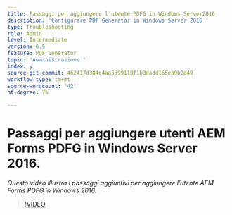 ```yaml
---
title: Passaggi per aggiungere l'utente PDFG in Windows Server2016
description: 'Configurare PDF Generator in Windows Server 2016 '
type: Troubleshooting
role: Admin
level: Intermediate
version: 6.5
feature: PDF Generator
topic: 'Amministrazione '
index: y
source-git-commit: 462417d384c4aa5d99110f1b8dadd165ea9b2a49
workflow-type: tm+mt
source-wordcount: '42'
ht-degree: 7%

---
```



# Passaggi per aggiungere utenti AEM Forms PDFG in Windows Server 2016.

*Questo video illustra i passaggi aggiuntivi per aggiungere l’utente AEM Forms PDFG in Windows 2016.*

>[!VIDEO](https://video.tv.adobe.com/v/335479?quality=9&learn=on)


